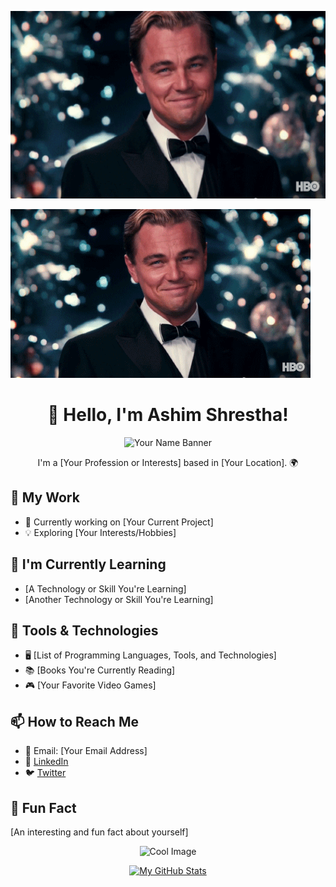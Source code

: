 <p align="center">
<img src="./_readme/leo.gif" alt="Image Description" width="600" height="300">
</p>

![Welcoming Leonardo](_readme/leo.gif)

<h1 align="center">👋 Hello, I'm Ashim Shrestha!</h1>

<p align="center">
  <img src="link_to_your_banner_image" alt="Your Name Banner">
</p>

<p align="center">I'm a [Your Profession or Interests] based in [Your Location]. 🌍</p>

<h2>💼 My Work</h2>

- 🚀 Currently working on [Your Current Project]
- 💡 Exploring [Your Interests/Hobbies]

<h2>🌱 I'm Currently Learning</h2>

- [A Technology or Skill You're Learning]
- [Another Technology or Skill You're Learning]

<h2>🔧 Tools & Technologies</h2>

- 🖥️ [List of Programming Languages, Tools, and Technologies]
- 📚 [Books You're Currently Reading]
- 🎮 [Your Favorite Video Games]

<h2>📫 How to Reach Me</h2>

- 📧 Email: [Your Email Address]
- 💬 [LinkedIn](https://www.linkedin.com/in/your_username)
- 🐦 [Twitter](https://twitter.com/your_username)

<h2>🚀 Fun Fact</h2>

[An interesting and fun fact about yourself]

<p align="center">
  <img src="link_to_another_cool_image" alt="Cool Image">
</p>

<p align="center">
  <a href="https://github.com/AshimStha">
    <img src="https://github-readme-stats.vercel.app/api?username=AshimStha&show_icons=true&theme=dark" alt="My GitHub Stats">
  </a>
</p>

<!-- Add any additional sections, images, or customizations you want -->
